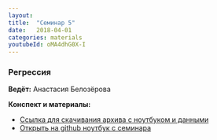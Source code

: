 ```yaml
---
layout: 
title:  "Семинар 5"
date:   2018-04-01
categories: materials 
youtubeId: oMA4dhG0X-I
---
```

### Регрессия

**Ведёт:** Анастасия Белозёрова

**Конспект и материалы:**
- [Ссылка для скачивания архива с ноутбуком и данными](../../assets/notebooks/reg2.zip)
- [Открыть на github ноутбук с семинара](https://github.com/appdatascience/appdatascience.github.io/blob/master/assets/notebooks/reg2.ipynb)

